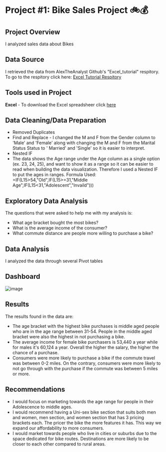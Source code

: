 # Project #1: Bike Sales Project 🚲💰

## Project Overview
I analyzed sales data about Bikes 

## Data Source
I retrieved the data from AlexTheAnalyst Github's "Excel_tutorial" respitory. To go to the respitory click here: [Excel Tutorial Respitory](https://github.com/AlexTheAnalyst/Excel-Tutorial/tree/main)

## Tools used in Project
**Excel** 
    - To download the Excel spreadsheer click [here](https://github.com/AlexTheAnalyst/Excel-Tutorial/blob/main/Excel%20Project%20Dataset.xlsx)

## Data Cleaning/Data Preparation
  - Removed Duplicates 
  - Find and Replace
        - I changed the M and F from the Gender column to 'Male' and 'Female' along with changing the M and F from the Marital Status Status to ' Married' and 'Single' so it is easier to interpret.
  - Nested IF
  - The data shows the Age range under the Age column as a single option (ex. 23, 24, 25), and want to show it as a range so it can be easier to read when building the data visualization. Therefore I used a Nested IF to put the ages in ranges.
Formula Used: =IF(L15>54,"Old",IF(L15>=31,"Middle Age",IF(L15<31,"Adolescent","Invaild")))

## Exploratory Data Analysis 
The questions that were asked to help me with my analysis is: 
- What age bracket bought the most bikes?
- What is the average income of the consumer?
- What commute distance are people more willing to purchase a bike?

## Data Analysis

I analyzed the data through several Pivot tables

## **Dashboard**

![image](https://github.com/gigimontes/Excel-projects/assets/143570053/d4251f66-358b-4ead-80cf-61ef91659b84)

## Results
The results found in the data are:

  - The age bracket with the highest bike purchases is middle aged people who are in the age range between 31-54. People in the middle aged bracket were also the highest in not purchasing a bike.
  - The average income for female bike purchasers is 53,440 a year while for males it's 60,124 a year. Overall the higher the salary, the higher the chance of a purchase.
  - Consumers were more likely to purchase a bike if the commute travel was between 0-2 miles. On the contrary, consumers were more likely to not go through with the purchase if the commute was between 5 miles or more. 

## Recommendations
  - I would focus on marketing towards the age range for people in their Adolescence to middle ages. 
  - I would recommend having a Uni-sex bike section that suits both men and women, men section, and women section that has 3 
    pricing brackets each. The pricer the bike the more features it has. This way we expand our affordability to more 
    consumers. 
  - I would market towards people who live in cities or suburbs due to the space dedicated for bike routes. Destinations are 
    more likely to be closer to each other compared to rural areas.

